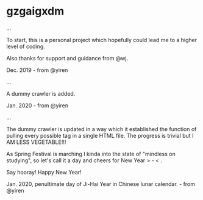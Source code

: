# gzgaigxdm
...

To start, this is a personal project which hopefully could lead me to a higher level of coding.

Also thanks for support and guidance from @wj.


Dec. 2019 - from @yiren

...


A dummy crawler is added.


Jan. 2020 - from @yiren

...


The dummy crawler is updated in a way which it established the function of pulling every possible tag in a single HTML file. The progress is trivial but I AM LESS VEGETABLE!!! 

As Spring Festival is marching I kinda into the state of "mindless on studying", so let's call it a day and cheers for New Year > - < .

Say hooray! Happy New Year!


Jan. 2020, penultimate day of Ji-Hai Year in Chinese lunar calendar. - from @yiren
